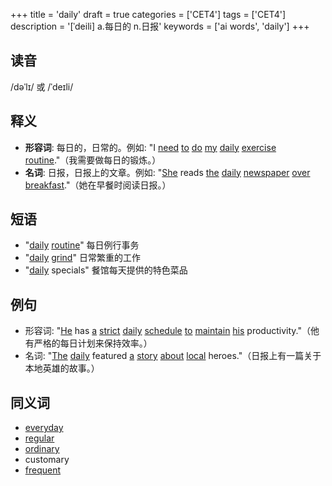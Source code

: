 +++
title = 'daily'
draft = true
categories = ['CET4']
tags = ['CET4']
description = '[ˈdeili] a.每日的 n.日报'
keywords = ['ai words', 'daily']
+++

## 读音
/dəˈlɪ/ 或 /ˈdeɪli/

## 释义
- **形容词**: 每日的，日常的。例如: "I [need](/zh/post/need/) [to](/zh/post/to/) [do](/zh/post/do/) [my](/zh/post/my/) [daily](/zh/post/daily/) [exercise](/zh/post/exercise/) [routine](/zh/post/routine/)."（我需要做每日的锻炼。）
- **名词**: 日报，日报上的文章。例如: "[She](/zh/post/she/) reads [the](/zh/post/the/) [daily](/zh/post/daily/) [newspaper](/zh/post/newspaper/) [over](/zh/post/over/) [breakfast](/zh/post/breakfast/)."（她在早餐时阅读日报。）

## 短语
- "[daily](/zh/post/daily/) [routine](/zh/post/routine/)" 每日例行事务
- "[daily](/zh/post/daily/) [grind](/zh/post/grind/)" 日常繁重的工作
- "[daily](/zh/post/daily/) specials" 餐馆每天提供的特色菜品

## 例句
- 形容词: "[He](/zh/post/he/) has [a](/zh/post/a/) [strict](/zh/post/strict/) [daily](/zh/post/daily/) [schedule](/zh/post/schedule/) [to](/zh/post/to/) [maintain](/zh/post/maintain/) [his](/zh/post/his/) productivity."（他有严格的每日计划来保持效率。）
- 名词: "[The](/zh/post/the/) [daily](/zh/post/daily/) featured [a](/zh/post/a/) [story](/zh/post/story/) [about](/zh/post/about/) [local](/zh/post/local/) heroes."（日报上有一篇关于本地英雄的故事。）

## 同义词
- [everyday](/zh/post/everyday/)
- [regular](/zh/post/regular/)
- [ordinary](/zh/post/ordinary/)
- customary
- [frequent](/zh/post/frequent/)
